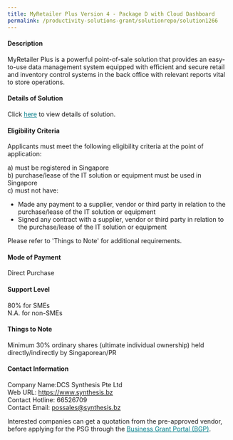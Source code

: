 ```yaml
---
title: MyRetailer Plus Version 4 - Package D with Cloud Dashboard
permalink: /productivity-solutions-grant/solutionrepo/solution1266
---
```


#### Description

MyRetailer Plus is a powerful point-of-sale solution that provides an easy-to-use data management system equipped with efficient and secure retail and inventory control systems in the back office with relevant reports vital to store operations.

#### Details of Solution

Click <a href='https://govassist.gobusiness.gov.sg/images/psg/Desensitised_DCS_Synthesis_Annex_3_CR_wef_5_Oct_2020_Part_4.pdf' style='color:#037e8a'>here</a> to view details of solution.

#### Eligibility Criteria

Applicants must meet the following eligibility criteria at the point of application:

a) must be registered in Singapore <br>
b) purchase/lease of the IT solution or equipment must be used in Singapore <br>
c) must not have:
- Made any payment to a supplier, vendor or third party in relation to the purchase/lease of the IT solution or equipment
- Signed any contract with a supplier, vendor or third party in relation to the purchase/lease of the IT solution or equipment

Please refer to 'Things to Note' for additional requirements.

#### Mode of Payment
Direct Purchase

#### Support Level
80% for SMEs <br>
N.A. for non-SMEs

#### Things to Note
Minimum 30% ordinary shares (ultimate individual ownership) held directly/indirectly by Singaporean/PR

#### Contact Information
Company Name:DCS Synthesis Pte Ltd <br>Web URL: https://www.synthesis.bz <br>Contact Hotline: 66526709 <br>Contact Email: possales@synthesis.bz <br>

Interested companies can get a quotation from the pre-approved vendor, before applying for the PSG through the <a target='_blank' style='color:#037e8a' href='https://www.businessgrants.gov.sg/'>Business Grant Portal (BGP)</a>.
